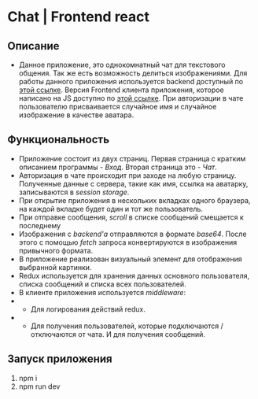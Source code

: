# Chat | Frontend react
## Описание
* Данное приложение, это однокомнатный чат для текстового общения. Так же есть возможность делиться изображениями. Для работы данного приложения используется backend доступный по [этой ссылке](https://github.com/tyt34/chat-node-js). Версия Frontend клиента приложения, которое написано на JS доступно по [этой ссылке](https://github.com/tyt34/chat-react-js). При авторизации в чате пользователю присваивается случайное имя и случайное изображение в качестве аватара. 

## Функциональность

- Приложение состоит из двух страниц. Первая страница с кратким описанием программы - *Вход*. Вторая страница это - *Чат*. 
- Авторизация в чате происходит при заходе на любую страницу. Полученные данные с сервера, такие как имя, ссылка на аватарку, записываются в *session storage*. 
- При открытие приложения в нескольких вкладках одного браузера, на каждой вкладке будет один и тот же пользователь.
- При отправке сообщения, *scroll* в списке сообщений смещается к последнему
- Изображения с *backend'а* отправляются в формате *base64*. После этого с помощью *fetch* запроса конвертируются в изображения привычного формата. 
- В приложение реализован визуальный элемент для отображения выбранной картинки.
- Redux используется для хранения данных основного пользователя, списка сообщений и списка всех пользователей.
- В клиенте приложения используется *middleware*:
- - Для логирования действий redux. 
- - Для получения пользователей, которые подключаются / отключаются от чата. И для получения сообщений. 

## Запуск приложения
1. npm i
2. npm run dev
```

